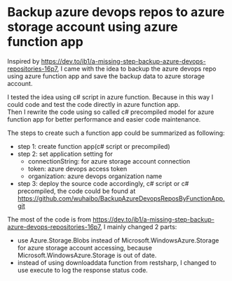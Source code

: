 # Backup azure devops repos to azure storage account using azure function app

Inspired by https://dev.to/ib1/a-missing-step-backup-azure-devops-repositories-16p7, 
I came with the idea to backup the azure devops repo using azure function app and save the backup data to azure storage account. 

I tested the idea using c# script in azure function. Because in this way I could code and test the code directly in azure function app.  
Then I rewrite the code using so called c# precompiled model for azure function app for better performance and easier code maintenance.

The steps to create such a function app could be summarized as following:

- step 1: create function app(c# script or precompiled)
- step 2: set application setting for 
    - connectionString: for azure storage account connection
    - token: azure devops access token
    - organization: azure devops organization name
- step 3: deploy the source code accordingly, c# script or c# precompiled, the code could be found at https://github.com/wuhaibo/BackupAzureDevopsReposByFunctionApp.git

The most of the code is from https://dev.to/ib1/a-missing-step-backup-azure-devops-repositories-16p7, I mainly changed 2 parts:
- use Azure.Storage.Blobs instead of Microsoft.WindowsAzure.Storage for azure storage account accessing, because Microsoft.WindowsAzure.Storage is out of date.
- instead of using downloaddata function from restsharp, I changed to use execute to log the response status code. 

